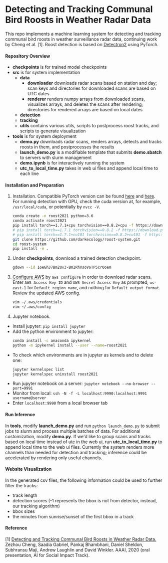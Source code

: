 # Detecting and Tracking Communal Bird Roosts in Weather Radar Data
This repo implements a machine learning system for detecting and tracking communal bird roosts 
in weather surveillance radar data, continuing work by Cheng et al. [1].
Roost detection is based on [Detectron2](https://github.com/darkecology/detectron2) using PyTorch.

#### Repository Overview
- **checkpoints** is for trained model checkpoints
- **src** is for system implementation
    - **data**
        - **downloader** downloads radar scans based on station and day; 
        scan keys and directories for downloaded scans are based on UTC dates
        - **renderer** renders numpy arrays from downloaded scans, visualizes arrays, 
        and deletes the scans after rendering; 
        directories for rendered arrays are based on local dates
    - **detection**
    - **tracking**
    - **utils** contains various utils, scripts to postprocess roost tracks, and scripts to generate visualization
- **tools** is for system deployment
    - **demo.py** downloads radar scans, renders arrays, detects and tracks 
    roosts in them, and postprocesses the results 
    - **launch_demo.py** is a modifiable template that submits **demo.sbatch** to servers with slurm management
    - **demo.ipynb** is for interactively running the system
    - **utc_to_local_time.py** takes in web ui files and append local time to each line

#### Installation and Preparation
1. Installation. Compatible PyTorch version can be found [here](https://pytorch.org/get-started/previous-versions/) 
and [here](https://download.pytorch.org/whl/torch_stable.html).
For running detection with GPU, check the cuda version at, for example, `/usr/local/cuda`, or potentially by `nvcc -V`. 
    ```bash
    conda create -n roost2021 python=3.6
    conda activate roost2021
    pip install torch==1.7.1+cpu torchvision==0.8.2+cpu -f https://download.pytorch.org/whl/torch_stable.html
    # pip install torch==1.7.1 torchvision==0.8.2 -f https://download.pytorch.org/whl/torch_stable.html
    # pip install torch==1.7.1+cu101 torchvision==0.8.2+cu101 -f https://download.pytorch.org/whl/torch_stable.html
    git clone https://github.com/darkecology/roost-system.git
    cd roost-system
    pip install -e .
   ```

2. Under **checkpoints**, download a trained detection checkpoint.
    ```bash
    gdown --id 1oeGhJ7Bm2Uv3-BmIRhVsoVoTP5crOoem
    ```

3. [Configure AWS](https://docs.aws.amazon.com/cli/latest/userguide/cli-chap-configure.html) by
`aws configure`
in order to download radar scans. 
Enter `AWS Access Key ID` and `AWS Secret Access Key` as prompted,
`us-east-1` for `Default region name`, and nothing for `Default output format`.
Review the updated AWS config.
    ```bash
    vim ~/.aws/credentials
    vim ~/.aws/config
    ```

4. Jupyter notebook.
- Install jupyter: `pip install jupyter`
- Add the python environment to jupyter:
    ```bash
    conda install -c anaconda ipykernel
    python -m ipykernel install --user --name=roost2021
    ```
- To check which environments are in jupyter as kernels and to delete one:
    ```bash
    jupyter kernelspec list
    jupyter kernelspec uninstall roost2021
    ```
- Run jupyter notebook on a server: `jupyter notebook --no-browser --port=9991`
- Monitor from local: `ssh -N -f -L localhost:9990:localhost:9991 username@server`
- Enter `localhost:9990` from a local browser tab

#### Run Inference
In **tools**, modify **launch_demo.py** and run `python launch_demo.py` 
to submit jobs to slurm and process multiple batches of data. 
For additional customization, modify **demo.py**.
If we'd like to group scans and tracks based on local time instead of utc in the web ui, 
run **utc_to_local_time.py** to append local time to the web ui files.
Currently the system renders more channels than needed for detection and tracking; 
inference could be accelerated by rendering only useful channels.

#### Website Visualization
In the generated csv files, the following information could be used to further filter the tracks: 
- track length
- detection scores (-1 represents the bbox is not from detector, instead, our tracking algorithm)
- bbox sizes
- the minutes from sunrise/sunset of the first bbox in a track

#### Reference
[1] [Detecting and Tracking Communal Bird Roosts in Weather Radar Data.](https://people.cs.umass.edu/~zezhoucheng/roosts/radar-roosts-aaai20.pdf)
Zezhou Cheng, Saadia Gabriel, Pankaj Bhambhani, Daniel Sheldon, Subhransu Maji, Andrew Laughlin and David Winkler.
AAAI, 2020 (oral presentation, AI for Social Impact Track).
